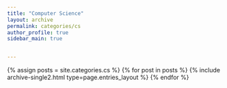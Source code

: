 ```yaml
---
title: "Computer Science"
layout: archive
permalink: categories/cs
author_profile: true
sidebar_main: true


---
```


{% assign posts = site.categories.cs %}
{% for post in posts %} {% include archive-single2.html type=page.entries_layout %} {% endfor %}